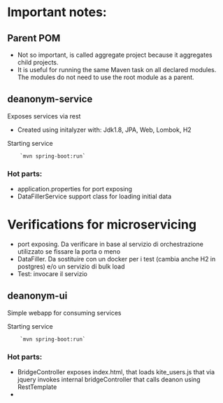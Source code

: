 # Important notes:
## Parent POM
* Not so important, is called aggregate project because it aggregates child projects. 
* It is useful for running the same Maven task on all declared modules. The modules do not need to use the root module as a parent.
## deanonym-service
Exposes services via rest
* Created using initalyzer with: Jdk1.8, JPA, Web, Lombok, H2

Starting service

        `mvn spring-boot:run`

### Hot parts:
* application.properties for port exposing
* DataFillerService support class for loading initial data

# Verifications for microservicing
* port exposing. Da verificare in base al servizio di orchestrazione utilizzato se fissare la porta o meno
* DataFiller. Da sostituire con un docker per i test (cambia anche H2 in postgres) e/o un servizio di bulk load
* Test: invocare il servizio

## deanonym-ui
Simple webapp for consuming services

Starting service

        `mvn spring-boot:run`

### Hot parts:
* BridgeController exposes index.html, that loads kite_users.js that via jquery invokes internal bridgeController that calls deanon using RestTemplate
* 
